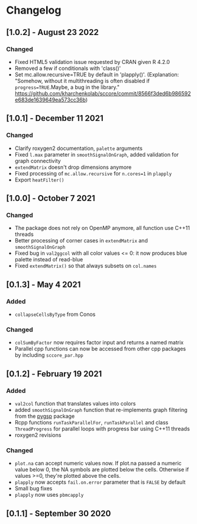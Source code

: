 # Changelog

## [1.0.2] - August 23 2022

### Changed

- Fixed HTML5 validation issue requested by CRAN given R 4.2.0
- Removed a few if conditionals with 'class()' 
- Set mc.allow.recursive=TRUE by default in 'plapply()'. (Explanation: "Somehow, without it multithreading is often disabled if `progress=TRUE`.Maybe, a bug in the library." https://github.com/kharchenkolab/sccore/commit/8566f3ded6b986592e683de1639649ea573cc36b)

## [1.0.1] - December 11 2021

### Changed

- Clarify roxygen2 documentation, `palette` arguments
- Fixed `l.max` parameter in `smoothSignalOnGraph`, added validation for graph connectivity
- `extendMatrix` doesn't drop dimensions anymore
- Fixed processing of `mc.allow.recursive` for `n.cores=1` in `plapply`
- Export `heatFilter()`

## [1.0.0] - October 7 2021

### Changed

- The package does not rely on OpenMP anymore, all function use C++11 threads
- Better processing of corner cases in `extendMatrix` and `smoothSignalOnGraph`
- Fixed bug in `val2ggcol` with all color values <= 0: it now produces blue palette instead of read-blue
- Fixed `extendMatrix()` so that always subsets on `col.names`

## [0.1.3] - May 4 2021

### Added

- `collapseCellsByType` from Conos

### Changed

- `colSumByFactor` now requires factor input and returns a named matrix
- Parallel cpp functions can now be accessed from other cpp packages by including `sccore_par.hpp`

## [0.1.2] - February 19 2021

### Added

- `val2col` function that translates values into colors
- added `smoothSignalOnGraph` function that re-implements graph filtering from the [pygsp](https://github.com/epfl-lts2/pygsp/) package
- Rcpp functions `runTaskParallelFor`, `runTaskParallel` and class `ThreadProgress` for parallel loops with progress bar using C++11 threads
- roxygen2 revisions

### Changed

- `plot.na` can accept numeric values now. If plot.na passed a numeric value below 0, the NA symbols are plotted below the cells. Otherwise if values >=0, they're plotted above the cells.
- `plapply` now accepts `fail.on.error` parameter that is `FALSE` by default
- Small bug fixes
- `plapply` now uses `pbmcapply`

## [0.1.1] - September 30 2020

